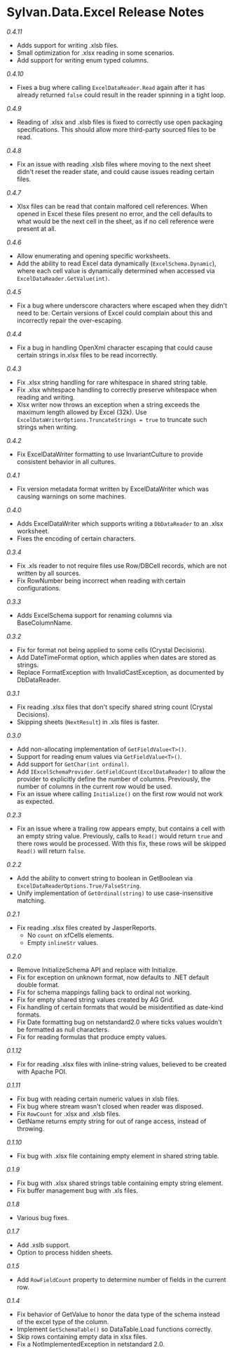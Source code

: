 # Sylvan.Data.Excel Release Notes

_0.4.11_
 - Adds support for writing .xlsb files.
 - Small optimization for .xlsx reading in some scenarios.
 - Add support for writing enum typed columns.

_0.4.10_
 - Fixes a bug where calling `ExcelDataReader.Read` again after it has already returned `false` could 
   result in the reader spinning in a tight loop.

_0.4.9_
 - Reading of .xlsx and .xlsb files is fixed to correctly use open packaging specifications.
   This should allow more third-party sourced files to be read.

_0.4.8_
 - Fix an issue with reading .xlsb files where moving to the next sheet didn't reset the reader state,
   and could cause issues reading certain files.

_0.4.7_
 - Xlsx files can be read that contain malfored cell references. 
    When opened in Excel these files present no error, and the cell defaults to what would be 
    the next cell in the sheet, as if no cell reference were present at all.

_0.4.6_
  - Allow enumerating and opening specific worksheets.
  - Add the ability to read Excel data dynamically (`ExcelSchema.Dynamic`), where each cell
    value is dynamically determined when accessed via `ExcelDataReader.GetValue(int)`.

_0.4.5_
  - Fix a bug where underscore characters where escaped when they didn't need to be. 
    Certain versions of Excel could complain about this and incorrectly repair the over-escaping.

_0.4.4_
  - Fix a bug in handling OpenXml character escaping that could cause certain strings in.xlsx files
   to be read incorrectly.

_0.4.3_
  - Fix .xlsx string handling for rare whitespace in shared string table.
  - Fix .xlsx whitespace handling to correctly preserve whitespace when reading and writing.
  - Xlsx writer now throws an exception when a string exceeds the maximum length allowed by Excel (32k).
      Use `ExcelDataWriterOptions.TruncateStrings = true` to truncate such strings when writing.

_0.4.2_
  - Fix ExcelDataWriter formatting to use InvariantCulture to provide consistent behavior in all cultures.

_0.4.1_
  - Fix version metadata format written by ExcelDataWriter which was causing warnings on some machines.

_0.4.0_
  - Adds ExcelDataWriter which supports writing a `DbDataReader` to an .xlsx worksheet.
  - Fixes the encoding of certain characters.

_0.3.4_
  - Fix .xls reader to not require files use Row/DBCell records, which are not written by all sources.
  - Fix RowNumber being incorrect when reading with certain configurations.

_0.3.3_
  - Adds ExcelSchema support for renaming columns via BaseColumnName.

_0.3.2_
  - Fix for format not being applied to some cells (Crystal Decisions).
  - Add DateTimeFormat option, which applies when dates are stored as strings.
  - Replace FormatException with InvalidCastException, as documented by DbDataReader.

_0.3.1_
  - Fix reading .xlsx files that don't specify shared string count (Crystal Decisions).
  - Skipping sheets (`NextResult`) in .xls files is faster.

_0.3.0_
  - Add non-allocating implementation of `GetFieldValue<T>()`.
  - Support for reading enum values via `GetFieldValue<T>()`.
  - Add support for `GetChar(int ordinal)`.
  - Add `IExcelSchemaProvider.GetFieldCount(ExcelDataReader)` to allow the provider to explicitly
    define the number of columns. Previously, the number of columns in the current row would be used.
  - Fix an issue where calling `Initialize()` on the first row would not work as expected.

_0.2.3_
  - Fix an issue where a trailing row appears empty, but contains a cell with an empty string value. 
    Previously, calls to `Read()` would return `true` and there rows would be processed. 
    With this fix, these rows will be skipped `Read()` will return `false`.

_0.2.2_
  - Add the ability to convert string to boolean in GetBoolean via `ExcelDataReaderOptions.True/FalseString`.
  - Unify implementation of `GetOrdinal(string)` to use case-insensitive matching.

_0.2.1_
- Fix reading .xlsx files created by JasperReports.
  - No `count` on xfCells elements.
  - Empty `inlineStr` values.

_0.2.0_
- Remove InitializeSchema API and replace with Initialize.
- Fix for exception on unknown format, now defaults to .NET default double format.
- Fix for schema mappings falling back to ordinal not working.
- Fix for empty shared string values created by AG Grid.
- Fix handling of certain formats that would be misidentified as date-kind formats.
- Fix Date formatting bug on netstandard2.0 where ticks values wouldn't be formatted as null characters.
- Fix for reading formulas that produce empty values.

_0.1.12_
- Fix for reading .xlsx files with inline-string values, believed to be created with Apache POI.

_0.1.11_
- Fix bug with reading certain numeric values in xlsb files.
- Fix bug where stream wasn't closed when reader was disposed.
- Fix `RowCount` for .xlsx and .xlsb files.
- GetName returns empty string for out of range access, instead of throwing.

_0.1.10_
- Fix bug with .xlsx file containing empty element in shared string table.

_0.1.9_
- Fix bug with .xlsx shared strings table containing empty string element.
- Fix buffer management bug with .xls files.

_0.1.8_
- Various bug fixes.

_0.1.7_
- Add .xslb support.
- Option to process hidden sheets.

_0.1.5_
- Add `RowFieldCount` property to determine number of fields in the current row.

_0.1.4_
- Fix behavior of GetValue to honor the data type of the schema instead of the excel type of the column.
- Implement `GetSchemaTable()` so DataTable.Load functions correctly.
- Skip rows containing empty data in xlsx files.
- Fix a NotImplementedException in netstandard 2.0.

